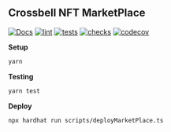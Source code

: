 
## Crossbell NFT MarketPlace

[![Docs](https://github.com/Crossbell-Box/crossbell-marketplace-contracts/actions/workflows/docs.yml/badge.svg)](https://github.com/Crossbell-Box/crossbell-marketplace-contracts/actions/workflows/docs.yml)
[![lint](https://github.com/Crossbell-Box/crossbell-marketplace-contracts/actions/workflows/lint.yml/badge.svg)](https://github.com/Crossbell-Box/crossbell-marketplace-contracts/actions/workflows/lint.yml)
[![tests](https://github.com/Crossbell-Box/crossbell-marketplace-contracts/actions/workflows/tests.yml/badge.svg)](https://github.com/Crossbell-Box/crossbell-marketplace-contracts/actions/workflows/tests.yml)
[![checks](https://github.com/Crossbell-Box/crossbell-marketplace-contracts/actions/workflows/checks.yml/badge.svg)](https://github.com/Crossbell-Box/crossbell-marketplace-contracts/actions/workflows/checks.yml)
[![codecov](https://codecov.io/gh/Crossbell-Box/crossbell-marketplace-contracts/branch/main/graph/badge.svg?token=J5DF81HHEX)](https://codecov.io/gh/Crossbell-Box/crossbell-marketplace-contracts)

**Setup**
```bash
yarn
```

**Testing**
```bash
yarn test
```


**Deploy**
```shell
npx hardhat run scripts/deployMarketPlace.ts
```

